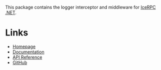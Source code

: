 This package contains the logger interceptor and middleware for [IceRPC .NET](https://www.nuget.org/packages/IceRpc).

# Links

- [Homepage](https://icerpc.com)
- [Documentation](https://doc.icerpc.com)
- [API Reference](https://api.icerpc.com/csharp/api/IceRpc.Logger.html)
- [GitHub](https://github.com/icerpc/icerpc-csharp)
